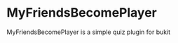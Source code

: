 MyFriendsBecomePlayer
=====================

MyFriendsBecomePlayer is a simple quiz plugin  for bukit
